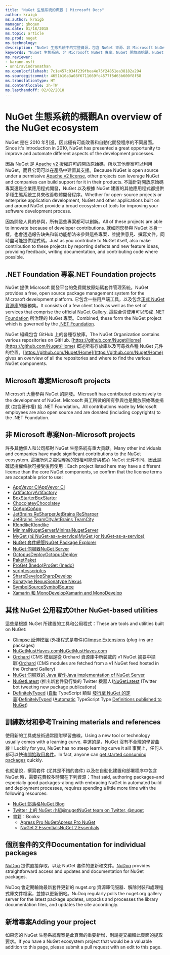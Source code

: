 ```yaml
---
title: "NuGet 生態系統的概觀 | Microsoft Docs"
author: kraigb
ms.author: kraigb
manager: ghogen
ms.date: 01/18/2018
ms.topic: article
ms.prod: nuget
ms.technology: 
description: "NuGet 生態系統中的完整資源，包含 NuGet 來源、非 Microsoft NuGet 專案、公用程式和訓練教材。"
keywords: "NuGet 生態系統、非 Microsoft NuGet 專案、NuGet 開放原始碼、NuGet 公用程式、NuGet 訓練教材"
ms.reviewer:
- karann-msft
- unniravindranathan
ms.openlocfilehash: 7c1e457c034f239fbea4e75f24851ea38182a294
ms.sourcegitcommit: 4651b16a3a08f6711669fc4577f5d63b600f8f58
ms.translationtype: HT
ms.contentlocale: zh-TW
ms.lasthandoff: 02/02/2018
---
```

# <a name="an-overview-of-the-nuget-ecosystem"></a><span data-ttu-id="ae3b6-104">NuGet 生態系統的概觀</span><span class="sxs-lookup"><span data-stu-id="ae3b6-104">An overview of the NuGet ecosystem</span></span>

<span data-ttu-id="ae3b6-105">NuGet 是在 2010 年引進，因此極有可能改善和自動化開發程序的不同層面。</span><span class="sxs-lookup"><span data-stu-id="ae3b6-105">Since it's introduction in 2010, NuGet has presented a great opportunity to improve and automate different aspects of the development processes.</span></span>

<span data-ttu-id="ae3b6-106">因為 NuGet 是 [Apache v2 授權](http://choosealicense.com/licenses/apache/)許可的開放原始碼，所以其他專案可以利用 NuGet，而且公司可以在產品中建置其支援。</span><span class="sxs-lookup"><span data-stu-id="ae3b6-106">Because NuGet is open source under a permissive [Apache v2 license](http://choosealicense.com/licenses/apache/), other projects can leverage NuGet and companies can build support for it in their products.</span></span> <span data-ttu-id="ae3b6-107">不論針對開放原始碼專案還是企業應用程式開發，NuGet 以及根據 NuGet 建置的其他應用程式都提供多種生態系統工具來改善軟體開發程序。</span><span class="sxs-lookup"><span data-stu-id="ae3b6-107">Whether for open-source projects or enterprise application development, NuGet and other applications built on and around NuGet provide a broad ecosystem of tools for improving your software development process.</span></span>

<span data-ttu-id="ae3b6-108">因為開發人員的參與，所有這些專案都可以創新。</span><span class="sxs-lookup"><span data-stu-id="ae3b6-108">All of these projects are able to innovate because of developer contributions.</span></span> <span data-ttu-id="ae3b6-109">就如同您參與 NuGet 本身一樣，也會透過報告缺失和新功能想法來參與這些專案，並提供意見、撰寫文件，同時盡可能提供程式碼。</span><span class="sxs-lookup"><span data-stu-id="ae3b6-109">Just as you contribute to NuGet itself, also make contribution to these projects by reporting defects and new feature ideas, providing feedback, writing documentation, and contributing code where possible.</span></span>

## <a name="net-foundation-projects"></a><span data-ttu-id="ae3b6-110">.NET Foundation 專案</span><span class="sxs-lookup"><span data-stu-id="ae3b6-110">.NET Foundation projects</span></span>

<span data-ttu-id="ae3b6-111">NuGet 提供 Microsoft 開發平台的免費開放原始碼套件管理系統。</span><span class="sxs-lookup"><span data-stu-id="ae3b6-111">NuGet provides a free, open source package management system for the Microsoft development platform.</span></span> <span data-ttu-id="ae3b6-112">它包含一些用戶端工具，以及包含[正式 NuGet 資源庫](http://www.nuget.org)的服務集。</span><span class="sxs-lookup"><span data-stu-id="ae3b6-112">It consists of a few client tools as well as the set of services that comprise the [official NuGet Gallery](http://www.nuget.org).</span></span> <span data-ttu-id="ae3b6-113">這些合併使用可以形成 [.NET Foundation](http://www.dotnetfoundation.org/) 所治理的 NuGet 專案。</span><span class="sxs-lookup"><span data-stu-id="ae3b6-113">Combined, these form the NuGet project which is governed by the [.NET Foundation](http://www.dotnetfoundation.org/).</span></span>

<span data-ttu-id="ae3b6-114">NuGet 組織包含 GitHub 上的各種存放庫。</span><span class="sxs-lookup"><span data-stu-id="ae3b6-114">The NuGet Organization contains various repositories on GitHub.</span></span> <span data-ttu-id="ae3b6-115">[https://github.com/Nuget/Home](https://github.com/Nuget/Home) 概述所有存放庫以及可尋找各種 NuGet 元件的位置。</span><span class="sxs-lookup"><span data-stu-id="ae3b6-115">[https://github.com/Nuget/Home](https://github.com/Nuget/Home) gives an overview of all the repositories and where to find the various NuGet components.</span></span>

## <a name="microsoft-projects"></a><span data-ttu-id="ae3b6-116">Microsoft 專案</span><span class="sxs-lookup"><span data-stu-id="ae3b6-116">Microsoft projects</span></span>

<span data-ttu-id="ae3b6-117">Microsoft 大量參與 NuGet 的開發。</span><span class="sxs-lookup"><span data-stu-id="ae3b6-117">Microsoft has contributed extensively to the development of NuGet.</span></span> <span data-ttu-id="ae3b6-118">Microsoft 員工所做的所有參與也是開放原始碼並捐獻 (包含著作權) 給 .NET Foundation。</span><span class="sxs-lookup"><span data-stu-id="ae3b6-118">All contributions made by Microsoft employees are also open source and are donated (including copyrights) to the .NET Foundation.</span></span>

## <a name="non-microsoft-projects"></a><span data-ttu-id="ae3b6-119">非 Microsoft 專案</span><span class="sxs-lookup"><span data-stu-id="ae3b6-119">Non-Microsoft projects</span></span>

<span data-ttu-id="ae3b6-120">許多其他個人和公司都對 NuGet 生態系統有重大貢獻。</span><span class="sxs-lookup"><span data-stu-id="ae3b6-120">Many other individuals and companies have made significant contributions to the NuGet ecosystem.</span></span> <span data-ttu-id="ae3b6-121">這裡所列之每個專案的授權可能會與核心 NuGet 元件不同，因此請確認授權條款可接受後再使用：</span><span class="sxs-lookup"><span data-stu-id="ae3b6-121">Each project listed here may have a different license than the core NuGet components, so confirm that the license terms are acceptable prior to use:</span></span>

- [<span data-ttu-id="ae3b6-122">AppVeyor CI</span><span class="sxs-lookup"><span data-stu-id="ae3b6-122">AppVeyor CI</span></span>](https://www.appveyor.com/)
- [<span data-ttu-id="ae3b6-123">Artifactory</span><span class="sxs-lookup"><span data-stu-id="ae3b6-123">Artifactory</span></span>](https://www.jfrog.com/artifactory/)
- [<span data-ttu-id="ae3b6-124">BoxStarter</span><span class="sxs-lookup"><span data-stu-id="ae3b6-124">BoxStarter</span></span>](http://boxstarter.org/)
- [<span data-ttu-id="ae3b6-125">Chocolatey</span><span class="sxs-lookup"><span data-stu-id="ae3b6-125">Chocolatey</span></span>](https://chocolatey.org/)
- [<span data-ttu-id="ae3b6-126">CoApp</span><span class="sxs-lookup"><span data-stu-id="ae3b6-126">CoApp</span></span>](http://coapp.org/)
- [<span data-ttu-id="ae3b6-127">JetBrains ReSharper</span><span class="sxs-lookup"><span data-stu-id="ae3b6-127">JetBrains ReSharper</span></span>](https://resharper-plugins.jetbrains.com/)
- [<span data-ttu-id="ae3b6-128">JetBrains TeamCity</span><span class="sxs-lookup"><span data-stu-id="ae3b6-128">JetBrains TeamCity</span></span>](https://www.jetbrains.com/teamcity/)
- [<span data-ttu-id="ae3b6-129">Klondike</span><span class="sxs-lookup"><span data-stu-id="ae3b6-129">Klondike</span></span>](https://github.com/themotleyfool/Klondike)
- [<span data-ttu-id="ae3b6-130">MinimalNugetServer</span><span class="sxs-lookup"><span data-stu-id="ae3b6-130">MinimalNugetServer</span></span>](https://github.com/TanukiSharp/MinimalNugetServer)
- [<span data-ttu-id="ae3b6-131">MyGet (或 NuGet-as-a-service)</span><span class="sxs-lookup"><span data-stu-id="ae3b6-131">MyGet (or NuGet-as-a-service)</span></span>](http://www.myget.org/)
- [<span data-ttu-id="ae3b6-132">NuGet 套件總管</span><span class="sxs-lookup"><span data-stu-id="ae3b6-132">NuGet Package Explorer</span></span>](https://github.com/NuGetPackageExplorer/NuGetPackageExplorer)
- [<span data-ttu-id="ae3b6-133">NuGet 伺服器</span><span class="sxs-lookup"><span data-stu-id="ae3b6-133">NuGet Server</span></span>](http://nugetserver.net/)
- [<span data-ttu-id="ae3b6-134">OctopusDeploy</span><span class="sxs-lookup"><span data-stu-id="ae3b6-134">OctopusDeploy</span></span>](https://octopus.com/)
- [<span data-ttu-id="ae3b6-135">Paket</span><span class="sxs-lookup"><span data-stu-id="ae3b6-135">Paket</span></span>](https://fsprojects.github.io/Paket/)
- [<span data-ttu-id="ae3b6-136">ProGet (Inedo)</span><span class="sxs-lookup"><span data-stu-id="ae3b6-136">ProGet (Inedo)</span></span>](http://inedo.com/proget)
- [<span data-ttu-id="ae3b6-137">scriptcs</span><span class="sxs-lookup"><span data-stu-id="ae3b6-137">scriptcs</span></span>](http://scriptcs.net/)
- [<span data-ttu-id="ae3b6-138">SharpDevelop</span><span class="sxs-lookup"><span data-stu-id="ae3b6-138">SharpDevelop</span></span>](http://community.sharpdevelop.net/blogs/mattward/archive/2011/01/23/NuGetSupportInSharpDevelop.aspx)
- [<span data-ttu-id="ae3b6-139">Sonatype Nexus</span><span class="sxs-lookup"><span data-stu-id="ae3b6-139">Sonatype Nexus</span></span>](http://www.sonatype.com/nexus-repository-sonatype)
- [<span data-ttu-id="ae3b6-140">SymbolSource</span><span class="sxs-lookup"><span data-stu-id="ae3b6-140">SymbolSource</span></span>](http://www.symbolsource.org/Public)
- [<span data-ttu-id="ae3b6-141">Xamarin 和 MonoDevelop</span><span class="sxs-lookup"><span data-stu-id="ae3b6-141">Xamarin and MonoDevelop</span></span>](https://github.com/mrward/monodevelop-nuget-addin)

## <a name="other-nuget-based-utilities"></a><span data-ttu-id="ae3b6-142">其他 NuGet 公用程式</span><span class="sxs-lookup"><span data-stu-id="ae3b6-142">Other NuGet-based utilities</span></span>

<span data-ttu-id="ae3b6-143">這些是根據 NuGet 所建置的工具和公用程式：</span><span class="sxs-lookup"><span data-stu-id="ae3b6-143">These are tools and utilities built on NuGet:</span></span>

- <span data-ttu-id="ae3b6-144">[Glimpse 延伸模組](http://getglimpse.com/Packages) (外掛程式是套件)</span><span class="sxs-lookup"><span data-stu-id="ae3b6-144">[Glimpse Extensions](http://getglimpse.com/Packages) (plug-ins are packages)</span></span>
- [<span data-ttu-id="ae3b6-145">NuGetMustHaves.com</span><span class="sxs-lookup"><span data-stu-id="ae3b6-145">NuGetMustHaves.com</span></span>](http://nugetmusthaves.com/)
- <span data-ttu-id="ae3b6-146">[Orchard](http://www.orchardproject.net/) (CMS 模組是從 Orchard 資源庫中所裝載的 v1 NuGet 摘要中擷取)</span><span class="sxs-lookup"><span data-stu-id="ae3b6-146">[Orchard](http://www.orchardproject.net/) (CMS modules are fetched from a v1 NuGet feed hosted in the Orchard Gallery)</span></span>
- [<span data-ttu-id="ae3b6-147">NuGet 伺服器的 Java 實作</span><span class="sxs-lookup"><span data-stu-id="ae3b6-147">Java implementation of NuGet Server</span></span>](http://jonnyzzz.com/blog/2012/03/07/nuget-server-in-pure-java/)
- <span data-ttu-id="ae3b6-148">[NuGetLatest](https://twitter.com/NuGetLatest) (推出新套件發行集的 Twitter 機器人)</span><span class="sxs-lookup"><span data-stu-id="ae3b6-148">[NuGetLatest](https://twitter.com/NuGetLatest) (Twitter bot tweeting new package publications)</span></span>
- <span data-ttu-id="ae3b6-149">[DefinitelyTyped](http://definitelytyped.org/) ([自動](https://github.com/DefinitelyTyped/NugetAutomation/) TypeScript 類型 [發行至 NuGet 的定義](http://www.nuget.org/packages?q=DefinitelyTyped))</span><span class="sxs-lookup"><span data-stu-id="ae3b6-149">[DefinitelyTyped](http://definitelytyped.org/) ([Automatic](https://github.com/DefinitelyTyped/NugetAutomation/) TypeScript Type [Definitions published to NuGet](http://www.nuget.org/packages?q=DefinitelyTyped))</span></span>

## <a name="training-materials-and-references"></a><span data-ttu-id="ae3b6-150">訓練教材和參考</span><span class="sxs-lookup"><span data-stu-id="ae3b6-150">Training materials and references</span></span>

<span data-ttu-id="ae3b6-151">使用新的工具或技術通常隨附學習曲線。</span><span class="sxs-lookup"><span data-stu-id="ae3b6-151">Using a new tool or technology usually comes with a learning curve.</span></span> <span data-ttu-id="ae3b6-152">幸運的是，NuGet 沒有不合理的學習曲線！</span><span class="sxs-lookup"><span data-stu-id="ae3b6-152">Luckily for you, NuGet has no steep learning curve it all!</span></span> <span data-ttu-id="ae3b6-153">事實上，任何人都可以快速[開始取用套件](../quickstart/use-a-package.md)。</span><span class="sxs-lookup"><span data-stu-id="ae3b6-153">In fact, anyone can [get started consuming packages](../quickstart/use-a-package.md) quickly.</span></span>

<span data-ttu-id="ae3b6-154">也就是說，撰寫套件 (尤其是不錯的套件) 以及在自動化建置和部署程序中包含 NuGet 時，需要花費較多時間在下列資源：</span><span class="sxs-lookup"><span data-stu-id="ae3b6-154">That said, authoring packages–and especially good packages–along with  embracing NuGet in automated build and deployment processes, requires spending a little more time with the following resources:</span></span>

- [<span data-ttu-id="ae3b6-155">NuGet 部落格</span><span class="sxs-lookup"><span data-stu-id="ae3b6-155">NuGet Blog</span></span>](http://blog.nuget.org/)
- [<span data-ttu-id="ae3b6-156">Twitter 上的 NuGet 小組@nuget</span><span class="sxs-lookup"><span data-stu-id="ae3b6-156">NuGet team on Twitter, @nuget</span></span>](http://twitter.com/nuget)
- <span data-ttu-id="ae3b6-157">書籍：</span><span class="sxs-lookup"><span data-stu-id="ae3b6-157">Books:</span></span>
  - [<span data-ttu-id="ae3b6-158">Apress Pro NuGet</span><span class="sxs-lookup"><span data-stu-id="ae3b6-158">Apress Pro NuGet</span></span>](http://bit.ly/ProNuGet)
  - [<span data-ttu-id="ae3b6-159">NuGet 2 Essentials</span><span class="sxs-lookup"><span data-stu-id="ae3b6-159">NuGet 2 Essentials</span></span>](http://www.amazon.com/NuGet-2-Essentials-Damir-Arh-ebook/dp/B00GTQD5M4)

## <a name="documentation-for-individual-packages"></a><span data-ttu-id="ae3b6-160">個別套件的文件</span><span class="sxs-lookup"><span data-stu-id="ae3b6-160">Documentation for individual packages</span></span>

<span data-ttu-id="ae3b6-161">[NuDoq](http://nudoq.org) 提供直接存取，以及 NuGet 套件的更新和文件。</span><span class="sxs-lookup"><span data-stu-id="ae3b6-161">[NuDoq](http://nudoq.org) provides straightforward access and updates and documentation for NuGet packages.</span></span>

<span data-ttu-id="ae3b6-162">NuDoq 會定期輪詢最新套件更新的 nuget.org 資源庫伺服器、解除封裝和處理程式庫文件檔案，並據以更新網站。</span><span class="sxs-lookup"><span data-stu-id="ae3b6-162">NuDoq regularly polls the nuget.org gallery server for the latest package updates, unpacks and processes the library documentation files, and updates the site accordingly.</span></span>

## <a name="adding-your-project"></a><span data-ttu-id="ae3b6-163">新增專案</span><span class="sxs-lookup"><span data-stu-id="ae3b6-163">Adding your project</span></span>

<span data-ttu-id="ae3b6-164">如果您的 NuGet 生態系統專案是此頁面的重要新增，則請提交編輯此頁面的提取要求。</span><span class="sxs-lookup"><span data-stu-id="ae3b6-164">If you have a NuGet ecosystem project that would be a valuable addition to this page, please  submit a pull request with an edit to this page.</span></span>
